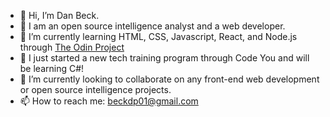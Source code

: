 - 👋 Hi, I’m Dan Beck. 
- 👀 I am an open source intelligence analyst and a web developer.
- 🌱 I’m currently learning HTML, CSS, Javascript, React, and Node.js through [The Odin Project](https://www.theodinproject.com/)
- 🌱 I just started a new tech training program through Code You and will be learning C#!
- 💞️ I’m currently looking to collaborate on any front-end web development or open source intelligence projects.
- 📫 How to reach me: beckdp01@gmail.com 

<!---
dp-beck/dp-beck is a ✨ special ✨ repository because its `README.md` (this file) appears on your GitHub profile.
You can click the Preview link to take a look at your changes.
--->
